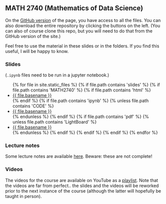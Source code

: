 ## MATH 2740 (Mathematics of Data Science)

On the [GitHub version](https://github.com/julien-arino/math-of-data-science/) of the page, you have access to all the files. You can also download the entire repository by clicking the buttons on the left. (You can also of course clone this repo, but you will need to do that from the GitHub version of the site.)

Feel free to use the material in these slides or in the folders. If you find this useful, I will be happy to know.

### Slides
(`.ipynb` files need to be run in a jupyter notebook.)

<ul>
{% for file in site.static_files %}
  {% if file.path contains 'slides' %}
    {% if file.path contains 'MATH2740' %}
      {% if file.path contains 'html' %}
        <li><a href="https://julien-arino.github.io/math-of-data-science/slides/{{ file.basename }}.html">{{ file.basename }}</a></li>
      {% endif %}
      {% if file.path contains 'ipynb' %}
        {% unless file.path contains 'CODE' %}
          <li><a href="https://julien-arino.github.io/math-of-data-science/slides/{{ file.basename }}.ipynb">{{ file.basename }}</a></li>
        {% endunless %}
      {% endif %}
      {% if file.path contains 'pdf' %}
        {% unless file.path contains 'LightBoard' %}
          <li><a href="https://julien-arino.github.io/math-of-data-science/slides/{{ file.basename }}.pdf">{{ file.basename }}</a></li>
        {% endunless %}
      {% endif %}
    {% endif %}
  {% endif %}
{% endfor %}
</ul>

### Lecture notes

Some lecture notes are available [here](lecture-notes/MATH2740.pdf). Beware: these are not complete!

### Videos

The videos for the course are available on YouTube as a [playlist](https://youtube.com/playlist?list=PLfRaznSpWo2vQAn1jVyueTuAiryDaxkH3). Note that the videos are far from perfect.. the slides and the videos will be reworked prior to the next instance of the course (although the latter will hopefully be taught in person).
